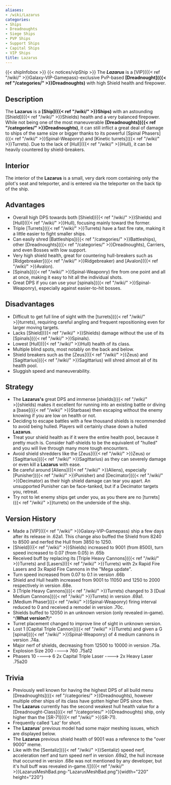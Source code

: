 ```yaml
---
aliases:
- /wiki/Lazarus
categories:
- Ships
- Dreadnoughts
- Siege Ships
- PVP Ships
- Support Ships
- Capital Ships
- VIP Ships
title: Lazarus
---
```


{{< shipInfobox >}} {{< notices/vipShip >}} The **_Lazarus_** is a [VIP]({{< ref "/wiki/" >}}Galaxy-VIP-Gamepass)-exclusive PvP-based **[Dreadnought]({{< ref "/categories/" >}}Dreadnoughts)** with high Shield health and firepower. 

## Description

The **Lazarus** is a **[Ship]({{< ref "/wiki/" >}}Ships)** with an astounding [Shield]({{< ref "/wiki/" >}}Shields) health and a very balanced firepower. While not being one of the most maneuverable **[Dreadnoughts]({{< ref "/categories/" >}}Dreadnoughts)**, it can still inflict a great deal of damage to ships of the same size or bigger thanks to its powerful [Spinal Phasers]({{< ref "/wiki/" >}}Spinal-Weaponry) and [Kinetic turrets]({{< ref "/wiki/" >}}Turrets). Due to the lack of [Hull]({{< ref "/wiki/" >}}Hull), it can be heavily countered by shield-breakers.

## Interior

The interior of the **Lazarus** is a small, very dark room containing only the pilot's seat and teleporter, and is entered via the teleporter on the back tip of the ship.

## Advantages

- Overall high DPS towards both [Shield]({{< ref "/wiki/" >}}Shields) and [Hull]({{< ref "/wiki/" >}}Hull), focusing mainly toward the former.
- Triple [Turrets]({{< ref "/wiki/" >}}Turrets) have a fast fire rate, making it a little easier to fight smaller ships.
- Can easily shred [Battleships]({{< ref "/categories/" >}}Battleships), other [Dreadnoughts]({{< ref "/categories/" >}}Dreadnoughts), Carriers, and even Bosses with low support.
- Very high shield health, great for countering hull-breakers such as [Ridgebreaker]({{< ref "/wiki/" >}}Ridgebreaker) and [Avalon]({{< ref "/wiki/" >}}Avalon).
- [Spinals]({{< ref "/wiki/" >}}Spinal-Weaponry) fire from one point and all at once, making it easy to hit all the individual shots.
- Great DPS if you can use your [spinals]({{< ref "/wiki/" >}}Spinal-Weaponry), especially against easier-to-hit bosses.

## Disadvantages

- Difficult to get full line of sight with the [turrets]({{< ref "/wiki/" >}}turrets), requiring careful angling and frequent repositioning even for larger moving targets.
- Lacks [Shield]({{< ref "/wiki/" >}}Shields) damage without the use of its [Spinals]({{< ref "/wiki/" >}}Spinals).
- Lowest [Hull]({{< ref "/wiki/" >}}Hull) health of its class.
- Multiple blind spots, most notably on the back and below.
- Shield breakers such as the [Zeus]({{< ref "/wiki/" >}}Zeus) and [Sagittarius]({{< ref "/wiki/" >}}Sagittarius) will shred almost all of its health pool.
- Sluggish speed and maneuverability.

## Strategy

- The **Lazarus's** great DPS and immense [shields]({{< ref "/wiki/" >}}shields) makes it excellent for running into an existing battle or diving a [base]({{< ref "/wiki/" >}}Starbase) then escaping without the enemy knowing if you are low on health or not.
- Deciding to escape battles with a few thousand shields is recommended to avoid being hulled. Players will certainly chase down a hulled **Lazarus**.
- Treat your shield health as if it were the entire health pool, because it pretty much is. Consider half-shields to be the equivalent of "hulled" and you will live through many more tough encounters.
- Avoid shield shredders like the [Zeus]({{< ref "/wiki/" >}}Zeus) or [Sagittarius]({{< ref "/wiki/" >}}Sagittarius) as they can severely damage or even kill a **Lazarus** with ease.
- Be careful around [Aliens]({{< ref "/wiki/" >}}Aliens), especially [Punisher]({{< ref "/wiki/" >}}Punisher) and [Decimator]({{< ref "/wiki/" >}}Decimator) as their high shield damage can tear you apart. An unsupported Punisher can be face-tanked, but if a Decimator targets you, retreat.
- Try not to let enemy ships get under you, as you there are no [turrets]({{< ref "/wiki/" >}}turrets) on the underside of the ship.

## Version History 

- Made a [VIP]({{< ref "/wiki/" >}}Galaxy-VIP-Gamepass) ship a few days after its release in .62a1. This change also buffed the Shield from 8240 to 8500 and nerfed the Hull from 3850 to 1250.
- [Shield]({{< ref "/wiki/" >}}Shields) increased to 9001 (from 8500), turn speed increased to 0.07 (from 0.05) in .65b
- Received buff by replacing its [Triple Heavy Cannons]({{< ref "/wiki/" >}}Turrets) and [Lasers]({{< ref "/wiki/" >}}Turrets) with 2x Rapid Fire Lasers and 3x Rapid Fire Cannons in the "Mega update".
- Turn speed increased from 0.07 to 0.1 in version .66b
- Shield and Hull health increased from 9001 to 11050 and 1250 to 2000 respectively in version .68e.
- 3 [Triple Heavy Cannons]({{< ref "/wiki/" >}}Turrets) changed to 3 [Dual Medium Cannons]({{< ref "/wiki/" >}}Turrets) in version .69a1.
- [Medium Phaser]({{< ref "/wiki/" >}}Spinal-Weaponry) firing interval reduced to 0 and received a remodel in version .70c.
- Shields buffed to 12050 in an unknown version (only revealed in-game). ^(**What version?**)^
- Turret placement changed to improve line of sight in unknown version.
- Lost 1 [Capital Triple Cannon]({{< ref "/wiki/" >}}Turrets) and given a G [spinal]({{< ref "/wiki/" >}}Spinal-Weaponry) of 4 medium cannons in version .74a.
- Major nerf of shields, decreasing from 12500 to 10000 in version .75a.
- Explosion Size 200 ----> 760 .75a12
- Phasers 10 ----> 6 2x Capital Triple Laser ----> 2x Heavy Laser .75a20

## Trivia

- Previously well known for having the highest DPS of all build menu [Dreadnoughts]({{< ref "/categories/" >}}Dreadnoughts), however multiple other ships of its class have gotten higher DPS since then.
- The **Lazarus** currently has the second weakest hull health value for a [Dreadnought-Class]({{< ref "/categories/" >}}Dreadnoughts) ship, only higher than the [SR-71]({{< ref "/wiki/" >}}SR-71).
- Frequently called 'Laz' for short.
- The **Lazarus**' previous model had some major meshing issues, which are displayed below.
- The **Lazarus** previous shield health of 9001 was a reference to the "over 9000" meme.
- Like with the [Sentaliz]({{< ref "/wiki/" >}}Sentaliz) speed nerf, acceleration nerf and turn speed nerf in version .69a2, the hull increase that occurred in version .68e was not mentioned by any developer, but it's hull buff was revealed in-game.![]({{< ref "/wiki/" >}}LazarusMeshBad.png-"LazarusMeshBad.png"){width="220" height="220"}